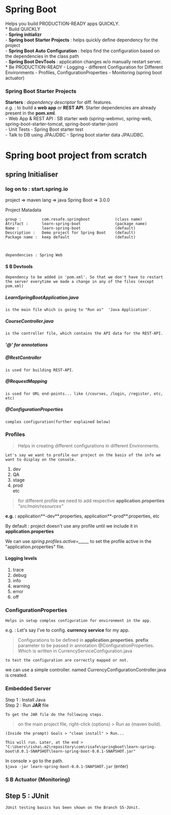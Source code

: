 # Spring Boot  
Helps you build PRODUCTION-READY apps QUICKLY.   
	* Build QUICKLY  
		- **Spring initializr**  
		- **Spring boot Starter Projects** : helps quickly define dependency for the project  
		- **Spring Boot Auto Configuration** : helps find the configuration based on the dependencies in the class path  
		- **Spring Boot DevTools** : application changes w/o manually restart server.  
	* Be PRODUCTION-READY
		- Logging
		- different Configuration for Different Environments
			- Profiles, ConfigurationProperties
		- Monitoring (spring boot actuator)


### Spring Boot Starter Projects  

**Starters** :  *dependency descriptor* for diff. features.    
	*e.g.* : to build a **web app** or **REST API**. Starter dependencies are already present in the **pom.xml**.  
	- Web App & REST API : SB starter web (spring-webmvc, spring-web, spring-boot-starter-tomcat, spring-boot-starter-json)  
	- Unit Tests - Spring Boot starter test  
	- Talk to DB using JPA/JDBC - Spring boot starter data JPA/JDBC.  





# Spring boot project from scratch

## spring Initialiser

###  log on to :  start.spring.io

project => maven
lang => java
Spring Boot => 3.0.0

Project Matadata

    group :         com.resafe.springboot           (class name)
    Atrifact :      learn-spring-boot               (package name)
    Name :          learn-spring-boot               (default)
    Description :   Demo project for Spring Boot    (default)
    Package name :  keep default                    (default)   



    dependencies : Spring Web      
     







#### S B Devtools 
	dependency to be added in 'pom.xml'. So that we don't have to restart the server everytime we made a change in any of the files (except pom.xml)



##### LearnSpringBootApplication.java
	is the main file which is going to "Run as"  'Java Application'.
		

##### CourseController.java
	is the controller file, which contains the API data for the REST-API.



##### '@' for annotations

##### @RestController
	is used for building REST-API.	

##### @RequestMapping
	is used for URL end-points... like (/courses, /login, /register, etc, etc)
	
##### @ConfigurationProperties
	complex configuration(further explained below)


### Profiles
> Helps in creating different configurations in different Environments.  

	Let's say we want to profile our project on the basis of the info we want to display on the console. 

1. dev
2. QA
3. stage
4. prod  
etc

> for different profile we need to add respective **application.properties**  *"src/main/resources"*
	
**e.g. :**  application**-dev**.properties, application**-prod**.properties, etc  
	

By default : project doesn't use any profile until we include it in **application.properties**   

We can use *spring.profiles.active=_____* to set the profile active in the "application.properties" file.

#### Logging levels  

1. trace
2. debug
3. info
4. warning
5. error
6. off
  
  

### ConfigurationProperties
	Helps in setup complex configuration for environment in the app.  
	
e.g. : Let's say I've to config. **currency service** for my app.
> Configurations to be defined in **application.properties**. 
	**prefix** parameter to be passed in annotation @ConfigurationProperties. Which is written in CurrencyServiceConfiguration.java
	
	to test the configuration are correctly mapped or not.
we can use a simple controller. named CurrencyConfigurationController.java is created.








### Embedded Server

Step 1 : Install Java  
Step 2 : Run **JAR** file

	To get the JAR file do the following steps.

> on the main project file, right-click (options) > Run as (maven build). 
 
	(Inside the prompt) Goals > "clean install" > Run...  
	
	This will run. Later, at the end > "C:\Users\risha\.m2\repository\com\risafe\springboot\learn-spring-boot\0.0.1-SNAPSHOT\learn-spring-boot-0.0.1-SNAPSHOT.jar"
	
In console > go to the path.  
	`$java -jar learn-spring-boot-0.0.1-SNAPSHOT.jar` (enter)
		
	


### S B Actuator (Monitoring)



## Step 5 : JUnit
	JUnit testing basics has been shown on the Branch S5-JUnit.
 





